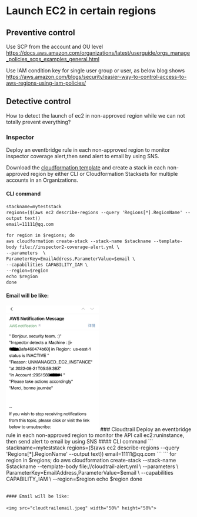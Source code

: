 # Launch EC2 in certain regions
## Preventive control
Use SCP from the account and OU level
https://docs.aws.amazon.com/organizations/latest/userguide/orgs_manage_policies_scps_examples_general.html

Use IAM condition key for single user group or user, as below blog shows
https://aws.amazon.com/blogs/security/easier-way-to-control-access-to-aws-regions-using-iam-policies/

## Detective control
How to detect the launch of ec2 in non-approved region while we can not totally prevent everything?

### Inspector
Deploy an eventbridge rule in each non-approved region to monitor inspector coverage alert,then send alert to email by using SNS.

Download the [cloudformation template](inspector2-coverage-alert.yml) and create a stack in each non-approved region by either CLI or Cloudformation Stacksets for multiple accounts in an Organizations.
#### CLI command
```
stackname=myteststack
regions=($(aws ec2 describe-regions --query 'Regions[*].RegionName' --output text))
email=11111@qq.com
```
```
for region in $regions; do
aws cloudformation create-stack --stack-name $stackname --template-body file://inspector2-coverage-alert.yml \
--parameters  \
ParameterKey=EmailAddress,ParameterValue=$email \
--capabilities CAPABILITY_IAM \
--region=$region
echo $region
done

```
#### Email will be like:

<img src="inspector-email.jpeg" width="50%" height="50%">
### Cloudtrail
Deploy an eventbridge rule in each non-approved region to monitor the API call ec2:runinstance, then send alert to email by using SNS
#### CLI command
```
stackname=myteststack
regions=($(aws ec2 describe-regions --query 'Regions[*].RegionName' --output text))
email=11111@qq.com
```
```
for region in $regions; do
aws cloudformation create-stack --stack-name $stackname --template-body file://cloudtrail-alert.yml \
--parameters  \
ParameterKey=EmailAddress,ParameterValue=$email \
--capabilities CAPABILITY_IAM \
--region=$region
echo $region
done

```

#### Email will be like:

<img src="cloudtrailemail.jpeg" width="50%" height="50%">
